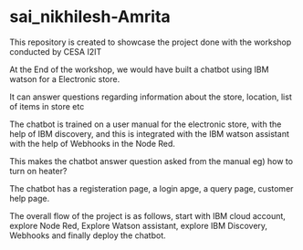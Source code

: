 # sai_nikhilesh-Amrita

This repository is created to showcase the project done with the workshop conducted by CESA I2IT

At the End of the workshop, we would have built a chatbot using IBM watson for a Electronic store.

It can answer questions regarding information about the store, location, list of items in store etc

The chatbot is trained on a user manual for the electronic store, with the help of IBM discovery, and this is integrated with the IBM watson assistant with the help of Webhooks in the Node Red.

This makes the chatbot answer question asked from the manual eg) how to turn on heater?

The chatbot has a registeration page, a login apge, a query page, customer help page.

The overall flow of the project is as follows, start with IBM cloud account, explore Node Red, Explore Watson assistant, explore IBM Discovery, Webhooks and finally deploy the chatbot.


